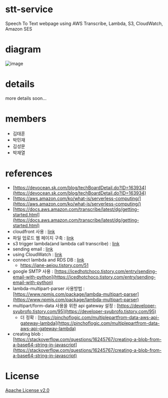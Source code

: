 # stt-service
Speech To Text webpage using AWS Transcribe, Lambda, S3, CloudWatch, Amazon SES
# diagram
![image](https://github.com/minchoCoin/stt-service/blob/main/diagram/diagram.png)
# details
more details soon...

# members
- 김태훈
- 박민재
- 김성문
- 박재열

# references
- [https://devocean.sk.com/blog/techBoardDetail.do?ID=163934](https://devocean.sk.com/blog/techBoardDetail.do?ID=163934)
- [https://aws.amazon.com/ko/what-is/serverless-computing/](https://aws.amazon.com/ko/what-is/serverless-computing/)
- [https://docs.aws.amazon.com/transcribe/latest/dg/getting-started.html](https://docs.aws.amazon.com/transcribe/latest/dg/getting-started.html)
- cloudfront 사용 : [link](https://duckgugong.tistory.com/336)
- 파일 업로드 웹 페이지 구축 : [link](https://heytech.tistory.com/403)
- s3 trigger lambda(and lambda call transcribe) : [link](https://medium.com/@manishdiddi03/automating-audio-transcription-how-to-use-aws-api-gateway-s3-sns-lambda-and-transcribe-to-20c220b1e77f)
- sending email : [link](https://aws.amazon.com/ko/blogs/media/amazon-transcribe-and-email-integration/)
- using CloudWatch : [link](https://medium.com/analytics-vidhya/transcribing-audio-files-with-amazon-transcribe-lambda-s3-474dc9a1ced7)
- connect lambda and RDS DB : [link](https://velog.io/@chaduri7913/AWS-RDS-Lambda-%EC%97%B0%EA%B2%B0%ED%95%98%EA%B8%B0)
    - https://jane-aeiou.tistory.com/51
- google SMTP 사용 : [https://icedhotchoco.tistory.com/entry/sending-email-with-python](https://icedhotchoco.tistory.com/entry/sending-email-with-python)
- lambda-multipart-parser 사용방법 : [https://www.npmjs.com/package/lambda-multipart-parser](https://www.npmjs.com/package/lambda-multipart-parser)
- multipart/form-data 사용을 위한 api gateway 설정 : [https://developer-syubrofo.tistory.com/95](https://developer-syubrofo.tistory.com/95)
  - 더 정확 : [https://pinchoflogic.com/multiplepartfrom-data-aws-api-gateway-lambda](https://pinchoflogic.com/multiplepartfrom-data-aws-api-gateway-lambda)
- creating blob : [https://stackoverflow.com/questions/16245767/creating-a-blob-from-a-base64-string-in-javascript](https://stackoverflow.com/questions/16245767/creating-a-blob-from-a-base64-string-in-javascript)
# License
[Apache License v2.0](https://www.apache.org/licenses/LICENSE-2.0)
